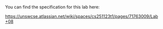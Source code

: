 You can find the specification for this lab here:

https://unswcse.atlassian.net/wiki/spaces/cs251123t1/pages/71763009/Lab+08
